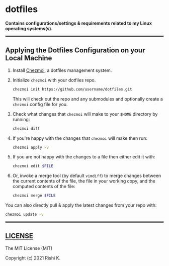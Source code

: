 # dotfiles

**Contains configurations/settings & requirements related to my Linux operating systems(s).**

<hr style="border:2px solid gray"> </hr>

## Applying the Dotfiles Configuration on your Local Machine

1. Install [Chezmoi](https://github.com/twpayne/chezmoi), a dotfiles management system.

2. Initialize `chezmoi` with your dotfiles repo.

   ```bash
   chezmoi init https://github.com/username/dotfiles.git
   ```
   This will check out the repo and any submodules and optionally create a `chezmoi` config file for you.

3. Check what changes that `chezmoi` will make to your `$HOME` directory by running:

   ```bash
   chezmoi diff
   ```

4. If you're happy with the changes that `chezmoi` will make then run:

   ```bash
   chezmoi apply -v
   ```

5. If you are not happy with the changes to a file then either edit it with:

   ```bash
   chezmoi edit $FILE
   ```

6. Or, invoke a merge tool (by default `vimdiff`) to merge changes between the current contents of the file, the file in your working copy, and the computed contents of the file:

   ```bash
   chezmoi merge $FILE
   ```

You can also directly pull & apply the latest changes from your repo with:

```bash
chezmoi update -v
```

<hr style="border:2px solid gray"> </hr>



## [LICENSE](https://github.com/CodesOfRishi/linux-gnu-conf/blob/main/LICENSE)

The MIT License (MIT)

Copyright (c) 2021 Rishi K.
